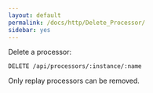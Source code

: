 ```yaml
---
layout: default
permalink: /docs/http/Delete_Processor/
sidebar: yes
---
```


Delete a processor:

    DELETE /api/processors/:instance/:name

<div class="hint">
  Only replay processors can be removed.
</div>
